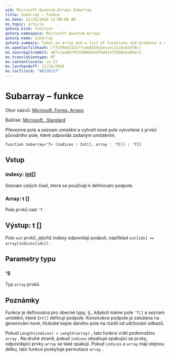 ```yaml
---
uid: Microsoft.Quantum.Arrays.Subarray
title: Subarray – funkce
ms.date: 11/25/2020 12:00:00 AM
ms.topic: article
qsharp.kind: function
qsharp.namespace: Microsoft.Quantum.Arrays
qsharp.name: Subarray
qsharp.summary: Takes an array and a list of locations and produces a new array formed from the elements of the original array that match the given locations.
ms.openlocfilehash: cf72f04421b277ce64354d1eccec11cbc61d78cc
ms.sourcegitcommit: a87c1aa8e7453360025e47ba614f25b02ea84ec3
ms.translationtype: MT
ms.contentlocale: cs-CZ
ms.lasthandoff: 11/26/2020
ms.locfileid: "96220157"
---
```

# <a name="subarray-function"></a>Subarray – funkce

Obor názvů: [Microsoft. Forms. Arrays](xref:Microsoft.Quantum.Arrays)

Balíček: [Microsoft.. Standard](https://nuget.org/packages/Microsoft.Quantum.Standard)


Převezme pole a seznam umístění a vytvoří nové pole vytvořené z prvků původního pole, které odpovídá zadaným umístěním.

```qsharp
function Subarray<'T> (indices : Int[], array : 'T[]) : 'T[]
```


## <a name="input"></a>Vstup

### <a name="indices--int"></a>indexy: [int](xref:microsoft.quantum.lang-ref.int)[]

Seznam celých čísel, která se používají k definování podpole.


### <a name="array--t"></a>Array: t []

Pole prvků nad `'T` .



## <a name="output--t"></a>Výstup: t []

Pole `out` prvků, jejichž indexy odpovídají podpoli, například `out[idx] == array[indices[idx]]` .

## <a name="type-parameters"></a>Parametry typu

### <a name="t"></a>'S

Typ `array` prvků.

## <a name="remarks"></a>Poznámky

Funkce je definována pro obecné typy, tj., kdykoli máme pole `'T[]` a seznam umístění, které `Int[]` definují podpole.
Konstrukce podpole je založena na generování nové, hluboké kopie daného pole na rozdíl od udržování odkazů.

Pokud `Length(indices) < Length(array)` , tato funkce vrátí podmnožinu `array` . Na druhé straně, pokud `indices` obsahuje opakující se prvky, odpovídající prvky `array` se také opakují.
Pokud `indices` a `array` mají stejnou délku, tato funkce poskytuje permutace `array` .